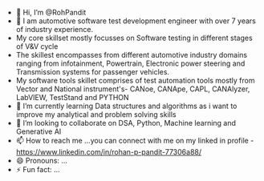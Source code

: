 - 👋 Hi, I’m @RohPandit
- 👀 I am automotive software test development engineer with over 7 years of industry experience.
- My core skillset mostly focusses on Software testing in different stages of V&V cycle
- The skillest encompasses from different automotive industry domains ranging from infotainment, Powertrain, Electronic power steering and Transmission systems for passenger vehicles.
- My software tools skillet comprises of test automation tools mostly from Vector and National instrument's- CANoe, CANApe, CAPL, CANAlyzer, LabVIEW, TestStand and PYTHON
- 🌱 I’m currently learning Data structures and algorithms as i want to improve my analytical and problem solving skills
- 💞️ I’m looking to collaborate on DSA, Python, Machine learning and Generative AI
- 📫 How to reach me ...you can connect with me on my linked in profile - https://www.linkedin.com/in/rohan-p-pandit-77306a88/
- 😄 Pronouns: ...
- ⚡ Fun fact: ...

<!---
RohPandit/RohPandit is a ✨ special ✨ repository because its `README.md` (this file) appears on your GitHub profile.
You can click the Preview link to take a look at your changes.
--->
